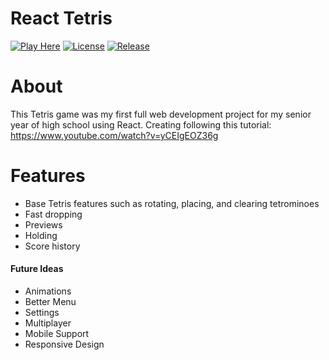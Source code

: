 # React Tetris

[![Play Here](https://img.shields.io/badge/Play-Here-A62045?style=for-the-badge)](https://tetris-capstone.vercel.app/) [![License](https://img.shields.io/badge/License-MIT-DB50DF?style=for-the-badge)](https://github.com/crazy-thing/tetris-capstone/blob/main/LICENSE) [![Release](https://img.shields.io/badge/Release-v.1.0.0-A126FA?style=for-the-badge)](https://github.com/crazy-thing/tetris-capstone/releases/tag/v1.0.0)

# About

This Tetris game was my first full web development project for my senior year of high school using React. Creating following this tutorial: https://www.youtube.com/watch?v=yCEIgEOZ36g

# Features
- Base Tetris features such as rotating, placing, and clearing tetrominoes
- Fast dropping
- Previews
- Holding
- Score history

#### Future Ideas
- Animations
- Better Menu
- Settings
- Multiplayer
- Mobile Support
- Responsive Design
